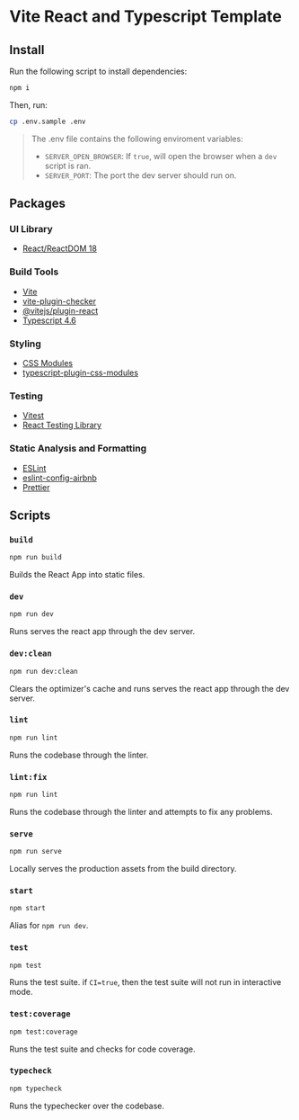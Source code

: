 # Vite React and Typescript Template

## Install

Run the following script to install dependencies:

```sh
npm i
```

Then, run:

```sh
cp .env.sample .env
```

> The .env file contains the following enviroment variables:
>
> - `SERVER_OPEN_BROWSER`: If `true`, will open the browser when a `dev` script is ran.
> - `SERVER_PORT`: The port the dev server should run on.

## Packages

### UI Library

- [React/ReactDOM 18](https://reactjs.org/)

### Build Tools

- [Vite](https://vitejs.dev/)
- [vite-plugin-checker](https://github.com/fi3ework/vite-plugin-checker)
- [@vitejs/plugin-react](https://www.npmjs.com/package/@vitejs/plugin-react)
- [Typescript 4.6](https://www.typescriptlang.org/)

### Styling

- [CSS Modules](https://github.com/css-modules/css-modules)
- [typescript-plugin-css-modules](https://github.com/mrmckeb/typescript-plugin-css-modules)

### Testing

- [Vitest](https://vitest.dev/)
- [React Testing Library](https://testing-library.com/docs/react-testing-library/intro/)

### Static Analysis and Formatting

- [ESLint](https://eslint.org/)
- [eslint-config-airbnb](https://www.npmjs.com/package/eslint-config-airbnb)
- [Prettier](https://prettier.io/)

## Scripts

### `build`

```sh
npm run build
```

Builds the React App into static files.

### `dev`

```sh
npm run dev
```

Runs serves the react app through the dev server.

### `dev:clean`

```sh
npm run dev:clean
```

Clears the optimizer's cache and runs serves the react app through the dev server.

### `lint`

```sh
npm run lint
```

Runs the codebase through the linter.

### `lint:fix`

```sh
npm run lint
```

Runs the codebase through the linter and attempts to fix any problems.

### `serve`

```sh
npm run serve
```

Locally serves the production assets from the build directory.

### `start`

```sh
npm start
```

Alias for `npm run dev`.

### `test`

```sh
npm test
```

Runs the test suite. if `CI=true`, then the test suite will not run in interactive mode.

### `test:coverage`

```sh
npm test:coverage
```

Runs the test suite and checks for code coverage.

### `typecheck`

```sh
npm typecheck
```

Runs the typechecker over the codebase.
